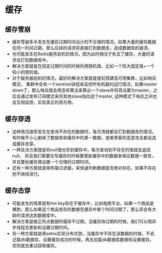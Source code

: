# 缓存

## 缓存雪崩

- 缓存雪崩多半发生在缓存过期时间设计的不合理的情况，如果大量的缓存数据在同一时间过期，那么后续的请求将直接打到数据库，造成数据库的崩溃。
- 也可能发生在Redis服务宕机的情况，因为此时相当于失去了缓存，大量的请求会打到数据库中。
- 解决方案就是在规定过期时间的时候利用随机值，比如一个较大固定值+一个较小的随机值。
- 对于服务器宕机的情况，最好的解决方案就是提前搭建高可用集群，比如哨兵模式， 集群中会有一个sentinel进程来监控所有机器的运行情况，如果master down了，那么哨兵就会用选举算法来算出一个slave并将其设置为master，之后会通过发布订阅模式来将其他slave指向这个master, 这种模式下哨兵之间也会互相监控，实现真正的高可用。

## 缓存穿透

- 这种情况通常发生在查询不存在的数据时，每次清就都会打到数据库的情况。有时候不小心删掉了数据库和缓存中的某一数据，或者黑客的恶意攻击都会造成缓存击穿。
- 一种及决方案就是将null值也存到缓存中，每次查询到不存在的值就会返回null。 并且我们需要在写缓存的时候要更新缓存中的数据来保证数据一致性，并且要给缓存值设置一个合理的过期时间。
- 还有一种方案就是用布隆过滤器，来快速判断数据是否绝对存在，如果不存在则不继续进行。

## 缓存击穿

- 可能发生的情景就有hot key存在于缓存中，比如电商平台，如果一个商品是爆款，那么如果这个商品库存的数据在缓存中某个时间过期了，那么将会有大龄的请求达到数据库中。
- 解决方案是拨正热点数据的缓存不过期，当缓存快过期的时候，我们可以用异步线程去更新和设置过期时间。
- 另一种方案就是用setnx实现分布式锁，当缓存中不存在该数据的时候，不去记载db数据库，设置缓存成功的时候，再去加载db数据库数据和设置缓存。否则就去重试获取缓存。
